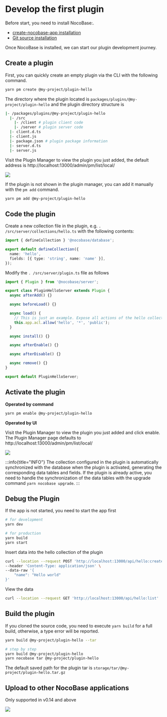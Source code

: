 # Develop the first plugin

Before start, you need to install NocoBase:.

- [create-nocobase-app installation](/welcome/getting-started/installation/create-nocobase-app)
- [Git source installation](/welcome/getting-started/installation/git-clone)

Once NocoBase is installed, we can start our plugin development journey.

## Create a plugin

First, you can quickly create an empty plugin via the CLI with the following command.

```bash
yarn pm create @my-project/plugin-hello
```

The directory where the plugin located is `packages/plugins/@my-project/plugin-hello` and the plugin directory structure is

```bash
|- /packages/plugins/@my-project/plugin-hello
  |- /src
    |- /client # plugin client code
    |- /server # plugin server code
  |- client.d.ts
  |- client.js
  |- package.json # plugin package information
  |- server.d.ts
  |- server.js
```

Visit the Plugin Manager to view the plugin you just added, the default address is http://localhost:13000/admin/pm/list/local/

<img src="https://nocobase.oss-cn-beijing.aliyuncs.com/b04d16851fc1bbc2796ecf8f9bc0c3f4.png" />

If the plugin is not shown in the plugin manager, you can add it manually with the `pm add` command.

```bash
yarn pm add @my-project/plugin-hello
```

## Code the plugin

Create a new collection file in the plugin, e.g. `. /src/server/collections/hello.ts` with the following contents:

```ts
import { defineCollection } '@nocobase/database';

export default defineCollection({
  name: 'hello',
  fields: [{ type: 'string', name: 'name' }],
});
```

Modify the `. /src/server/plugin.ts` file as follows

```ts
import { Plugin } from '@nocobase/server';

export class PluginHelloServer extends Plugin {
  async afterAdd() {}

  async beforeLoad() {}

  async load() {
    // This is just an example. Expose all actions of the hello collection to the public
    this.app.acl.allow('hello', '*', 'public');
  }

  async install() {}

  async afterEnable() {}

  async afterDisable() {}

  async remove() {}
}

export default PluginHelloServer;
```

## Activate the plugin

**Operated by command**

```bash
yarn pm enable @my-project/plugin-hello
```

**Operated by UI**

Visit the Plugin Manager to view the plugin you just added and click enable.
The Plugin Manager page defaults to http://localhost:13000/admin/pm/list/local/

<img src="https://nocobase.oss-cn-beijing.aliyuncs.com/7b7df26a8ecc32bb1ebc3f99767ff9f9.png" />

:::info{title="INFO"}
The collection configured in the plugin is automatically synchronized with the database when the plugin is activated, generating the corresponding data tables and fields. If the plugin is already active, you need to handle the synchronization of the data tables with the upgrade command `yarn nocobase upgrade`.
:::

## Debug the Plugin

If the app is not started, you need to start the app first

```bash
# for development
yarn dev

# for production
yarn build
yarn start
```

Insert data into the hello collection of the plugin

```bash
curl --location --request POST 'http://localhost:13000/api/hello:create' \
--header 'Content-Type: application/json' \
--data-raw '{
    "name": "Hello world"
}'
```

View the data

```bash
curl --location --request GET 'http://localhost:13000/api/hello:list'
```

## Build the plugin

If you cloned the source code, you need to execute `yarn build` for a full build, otherwise, a type error will be reported.

```bash
yarn build @my-project/plugin-hello --tar

# step by step
yarn build @my-project/plugin-hello
yarn nocobase tar @my-project/plugin-hello
```

The default saved path for the plugin tar is `storage/tar/@my-project/plugin-hello.tar.gz`

## Upload to other NocoBase applications

Only supported in v0.14 and above

<img src="https://nocobase.oss-cn-beijing.aliyuncs.com/8aa8a511aa8c1e87a8f7ee82cf8a1359.gif" />
